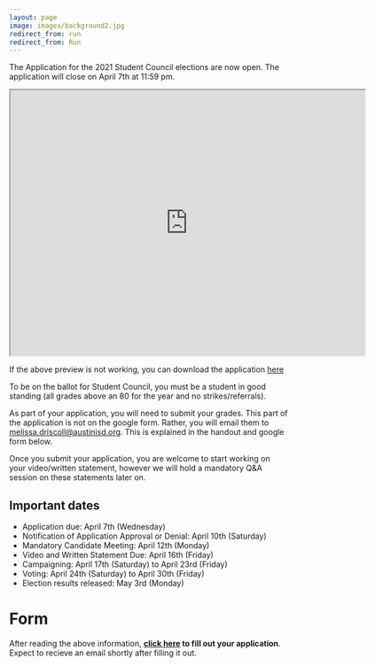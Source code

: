 ```yaml
---
layout: page
image: images/background2.jpg
redirect_from: run
redirect_from: Run
---
```

The Application for the 2021 Student Council elections are now open. The application will close on April 7th at 11:59 pm.

<iframe src="https://drive.google.com/file/d/1gzIQ-5CFu_L-I89oUFxkzILk1AFxzEm5/preview" width="640" height="480"></iframe>

If the above preview is not working, you can download the application [here](/images/2021ElectionRules.pdf)

To be on the ballot for Student Council, you must be a student in good standing (all grades above an 80 for the year and no strikes/referrals).


As part of your application, you will need to submit your grades. This part of the application is not on the google form. Rather, you will email them to melissa.driscoll@austinisd.org. This is explained in the handout and google form below.

Once you submit your application, you are welcome to start working on your video/written statement, however we will hold a mandatory Q&A session on these statements later on.

## Important dates
* Application due: April 7th (Wednesday)
* Notification of Application Approval or Denial: April 10th (Saturday)
* Mandatory Candidate Meeting: April 12th (Monday)
* Video and Written Statement Due: April 16th (Friday)
* Campaigning: April 17th (Saturday) to April 23rd (Friday)
* Voting: April 24th (Saturday) to April 30th (Friday)
* Election results released: May 3rd (Monday)

# Form
After reading the above information, **[click here](https://docs.google.com/forms/d/e/1FAIpQLSc4I1qQypMMIULyqS-6-Eh_Em_MNZTD456NHubgPqmIxpp6cQ/viewform) to fill out your application**. Expect to recieve an email shortly after filling it out.
